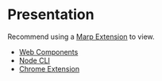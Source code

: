 # Presentation

Recommend using a [Marp Extension](https://marketplace.visualstudio.com/items?itemName=marp-team.marp-vscode) to view.

- [Web Components](./web-components/README.md)
- [Node CLI](./node-cli/README.md)
- [Chrome Extension](./extension/README.md)
